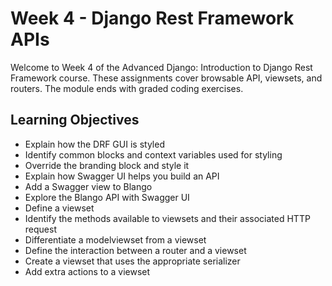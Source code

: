 # Week 4 - Django Rest Framework APIs


Welcome to Week 4 of the Advanced Django: Introduction to Django Rest Framework course. These assignments cover browsable API, viewsets, and routers. The module ends with graded coding exercises.

## Learning Objectives
- Explain how the DRF GUI is styled
- Identify common blocks and context variables used for styling
- Override the branding block and style it
- Explain how Swagger UI helps you build an API
- Add a Swagger view to Blango
- Explore the Blango API with Swagger UI
- Define a viewset
- Identify the methods available to viewsets and their associated HTTP request
- Differentiate a modelviewset from a viewset
- Define the interaction between a router and a viewset
- Create a viewset that uses the appropriate serializer
- Add extra actions to a viewset